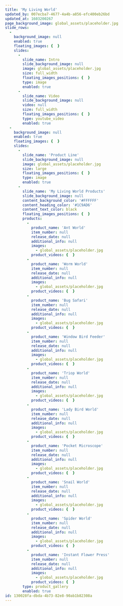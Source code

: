 ```yaml
---
title: 'My Living World'
updated_by: 007ecba7-4677-4a4b-a856-efc400eb26bd
updated_at: 1603200267
page_background_image: global_assets/placeholder.jpg
slide_rows:
  -
    background_image: null
    enabled: true
    floating_images: {  }
    slides:
      -
        slide_name: Intro
        slide_background_image: null
        image: global_assets/placeholder.jpg
        size: full_width
        floating_images_positions: {  }
        type: image
        enabled: true
      -
        slide_name: Video
        slide_background_image: null
        video: null
        size: full_width
        floating_images_positions: {  }
        type: youtube_video
        enabled: true
  -
    background_image: null
    enabled: true
    floating_images: {  }
    slides:
      -
        slide_name: 'Product Line'
        slide_background_image: null
        image: global_assets/placeholder.jpg
        size: large
        floating_images_positions: {  }
        type: image
        enabled: true
      -
        slide_name: 'My Living World Products'
        slide_background_image: null
        content_background_color: '#FFFFFF'
        content_heading_color: '#1C9AD6'
        content_text_color: black
        floating_images_positions: {  }
        products:
          -
            product_name: 'Ant World'
            item_number: null
            release_date: null
            additional_info: null
            images:
              - global_assets/placeholder.jpg
            product_videos: {  }
          -
            product_name: 'Worm World'
            item_number: null
            release_date: null
            additional_info: null
            images:
              - global_assets/placeholder.jpg
            product_videos: {  }
          -
            product_name: 'Bug Safari'
            item_number: null
            release_date: null
            additional_info: null
            images:
              - global_assets/placeholder.jpg
            product_videos: {  }
          -
            product_name: 'Window Bird Feeder'
            item_number: null
            release_date: null
            additional_info: null
            images:
              - global_assets/placeholder.jpg
            product_videos: {  }
          -
            product_name: 'Triop World'
            item_number: null
            release_date: null
            additional_info: null
            images:
              - global_assets/placeholder.jpg
            product_videos: {  }
          -
            product_name: 'Lady Bird World'
            item_number: null
            release_date: null
            additional_info: null
            images:
              - global_assets/placeholder.jpg
            product_videos: {  }
          -
            product_name: 'Pocket Microscope'
            item_number: null
            release_date: null
            additional_info: null
            images:
              - global_assets/placeholder.jpg
            product_videos: {  }
          -
            product_name: 'Snail World'
            item_number: null
            release_date: null
            additional_info: null
            images:
              - global_assets/placeholder.jpg
            product_videos: {  }
          -
            product_name: 'Spider World'
            item_number: null
            release_date: null
            additional_info: null
            images:
              - global_assets/placeholder.jpg
            product_videos: {  }
          -
            product_name: 'Instant Flower Press'
            item_number: null
            release_date: null
            additional_info: null
            images:
              - global_assets/placeholder.jpg
            product_videos: {  }
        type: product_gallery
        enabled: true
id: 130028fa-dbda-4b73-82e8-90ab1b82308a
---
```

